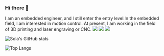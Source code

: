 ### Hi there 👋

I am an embedded engineer, and I still enter the entry level.In the embedded field, I am interested in motion control. At present, I am working in the field of 3D printing and laser engraving or CNC.
![](https://img.shields.io/badge/Project-OpenGRBL-informational?style=flat&logo=data:image/svg%2bxml;base64,<BASE64_DATA>)
![](https://img.shields.io/badge/Project-EnterBootloader-informational?style=flat&logo=data:image/svg%2bxml;base64,<BASE64_DATA>)
![](https://img.shields.io/badge/Project-ESP32_LCD_PICO-informational?style=flat&logo=data:image/svg%2bxml;base64,<BASE64_DATA>)

![Sola's GitHub stats](https://github-readme-stats.vercel.app/api?username=solawc&show_icons=true&count_private=true&theme=merko)

![Top Langs](https://github-readme-stats.vercel.app/api/top-langs/?username=solawc&layout=compact&theme=merko)

